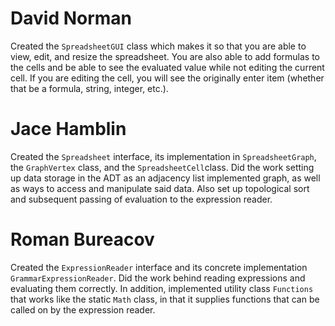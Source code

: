 # David Norman
Created the `SpreadsheetGUI` class which makes it so that you are able to view, edit, and resize the spreadsheet.
You are also able to add formulas to the cells and be able to see the evaluated value while not editing the 
current cell. If you are editing the cell, you will see the originally enter item (whether that be a formula, 
string, integer, etc.).
# Jace Hamblin
Created the `Spreadsheet` interface, its implementation in `SpreadsheetGraph`, the `GraphVertex` class, and the
`SpreadsheetCell`class. Did the work setting up data storage in the ADT as an adjacency list implemented graph, as well
as ways to access and manipulate said data. Also set up topological sort and subsequent passing of evaluation to the
expression reader.
# Roman Bureacov
Created the `ExpressionReader` interface and its concrete implementation `GrammarExpressionReader`. Did the work
behind reading expressions and evaluating them correctly. In addition, implemented utility class `Functions` that 
works like the static `Math` class, in that it supplies functions that can be called on by the expression reader.